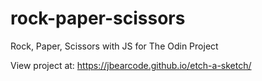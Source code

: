 # rock-paper-scissors
Rock, Paper, Scissors with JS for The Odin Project

View project at:
https://jbearcode.github.io/etch-a-sketch/

